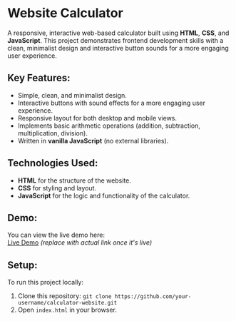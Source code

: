# Website Calculator

A responsive, interactive web-based calculator built using **HTML**, **CSS**, and **JavaScript**. This project demonstrates frontend development skills with a clean, minimalist design and interactive button sounds for a more engaging user experience.

## Key Features:
- Simple, clean, and minimalist design.
- Interactive buttons with sound effects for a more engaging user experience.
- Responsive layout for both desktop and mobile views.
- Implements basic arithmetic operations (addition, subtraction, multiplication, division).
- Written in **vanilla JavaScript** (no external libraries).

## Technologies Used:
- **HTML** for the structure of the website.
- **CSS** for styling and layout.
- **JavaScript** for the logic and functionality of the calculator.

## Demo:
You can view the live demo here:  
[Live Demo](https://your-username.github.io/calculator-website/) *(replace with actual link once it's live)*

## Setup:
To run this project locally:
1. Clone this repository: `git clone https://github.com/your-username/calculator-website.git`
2. Open `index.html` in your browser.

